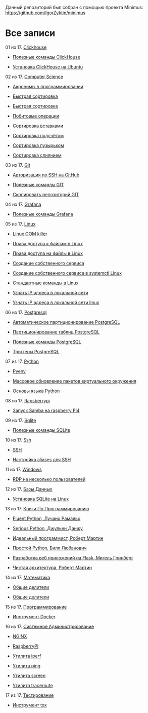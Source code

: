Данный репозиторий был собран с помощью проекта Minimus: https://github.com/IgorZyktin/minimus
 
# Все записи


01 из 17. [Clickhouse](./content/meta_clickhouse.md)

* [Полезные команды ClickHouse](./content/2020-07-12_clickhouse_snippets.md)

* [Установка ClickHouse на Ubuntu](./content/2020-07-12_clickhouse_install_ubuntu.md)

02 из 17. [Computer Science](./content/meta_computer_science.md)

* [Акронимы в программировании](./content/2020-12-17_acronims_in_programming.md)

* [Быстрая сортировка](./content/2021-04-18_computer_science_merge_sort.md)

* [Быстрая сортировка](./content/2021-04-18_computer_science_quick_sort.md)

* [Побитовые операции](./content/2021-01-09_computer_science_bitwise.md)

* [Сортировка вставками](./content/2020-12-20_computer_science_insertion_sort.md)

* [Сортировка подсчётом](./content/2020-12-20_computer_science_counting_sort.md)

* [Сортировка пузырьком](./content/2020-12-20_computer_science_bubble_sort.md)

* [Сортировка слиянием](./content/2020-12-20_computer_science_selection_sort.md)

03 из 17. [Git](./content/meta_git.md)

* [Авторизация по SSH на GitHub](./content/2020-07-17_git_ssh.md)

* [Полезные команды GIT](./content/2021-04-18_git_snippets.md)

* [Скопировать репозиторий GIT](./content/2020-07-17_git_repo_copy.md)

04 из 17. [Grafana](./content/meta_grafana.md)

* [Полезные команды Grafana](./content/2021-04-18_grafana_snippets.md)

05 из 17. [Linux](./content/meta_linux.md)

* [Linux OOM killer](./content/2021-04-18_linux_oom_killer.md)

* [Права доступа к файлам в Linux](./content/2020-11-28_file_access_rights_linux.md)

* [Права доступа на файлы в Linux](./content/2021-04-18_linux_file_access.md)

* [Создание собственного сервиса](./content/2021-04-18_linux_custom_service.md)

* [Создание собственного сервиса в systemctl Linux](./content/2020-11-28_custom_service.md)

* [Стандартные команды в Linux](./content/2021-04-18_linux_default_commands.md)

* [Узнать IP адреса в локальной сети](./content/2021-04-18_linux_ip_addresses_in_lan.md)

* [Узнать IP адреса в локальной сети linux](./content/2020-11-28_get_local_ip_linux.md)

06 из 17. [Postgresql](./content/meta_postgresql.md)

* [Автоматическое партиционирование PostgreSQL](./content/2020-07-17_postgresql_autopart.md)

* [Партиционирование таблиц PostgreSQL](./content/2020-07-17_postgresql_partitioning.md)

* [Полезные команды PostgreSQL](./content/2021-01-13_postgresql_snippets.md)

* [Триггеры PostgreSQL](./content/2020-07-17_postgresql_triggers.md)

07 из 17. [Python](./content/meta_python.md)

* [Pyenv](./content/2021-04-18_pyenv.md)

* [Массовое обновление пакетов виртуального окружения](./content/2021-01-12_python_selective_upgrade.md)

* [Основы языка Python](./content/2020-07-20_programming_basic_python.md)

08 из 17. [Rapsberrypi](./content/meta_rapsberrypi.md)

* [Запуск Samba на raspberry Pi4](./content/2021-04-18_samba_on_rapsberrypi4.md)

09 из 17. [Sqlite](./content/meta_sqlite.md)

* [Полезные команды SQLite](./content/2021-04-18_sqlite_snippets.md)

10 из 17. [Ssh](./content/meta_ssh.md)

* [SSH](./content/2021-04-18_ssh.md)

* [Настройка aliases для SSH](./content/2020-12-28_ssh_aliases.md)

11 из 17. [Windows](./content/meta_windows.md)

* [RDP на несколько пользователей](./content/2020-07-17_windows_multiuser_rdp.md)

12 из 17. [Базы Данных](./content/meta_bazy_dannyh.md)

* [Установка SQLite на Linux](./content/2020-09-02_linux_sqlite.md)

13 из 17. [Книги По Программированию](./content/meta_knigi_po_programmirovaniy.md)

* [Fluent Python, Лучано Рамальо](./content/2020-07-12_fluent_python.md)

* [Serious Python, Джульен Данжу](./content/2020-07-12_serious_python.md)

* [Идеальный программист, Роберт Мартин](./content/2020-07-17_idealniy_programmist_martin.md)

* [Простой Python, Билл Любанович](./content/2020-07-12_introducing_python.md)

* [Разработка веб приложений на Flask, Мигель Гринберг](./content/2020-07-12_web_prilozhenia_flask.md)

* [Чистая архитектура, Роберт Мартин](./content/2021-02-28_chistaya_architectura_martin.md)

14 из 17. [Математика](./content/meta_matematika.md)

* [Общие делители](./content/2020-07-14_math_common_divisors.md)

* [Общие делители](./content/2021-04-18_math_divisor.md)

15 из 17. [Программирование](./content/meta_programmirovanie.md)

* [Инструмент Docker](./content/2021-03-29_docker.md)

16 из 17. [Системное Администрирование](./content/meta_sistemnoe_administrirovanie.md)

* [NGINX](./content/2021-04-18_nginx.md)

* [RaspberryPI](./content/2021-03-01_raspberry_pi.md)

* [Утилита iperf](./content/2021-03-15_iperf.md)

* [Утилита ping](./content/2021-03-05_ping.md)

* [Утилита screen](./content/2021-03-05_screen.md)

* [Утилита traceroute](./content/2021-03-05_traceroute.md)

17 из 17. [Тестирование](./content/meta_testirovanie.md)

* [Инструмент tox](./content/2021-03-15_tox.md)

